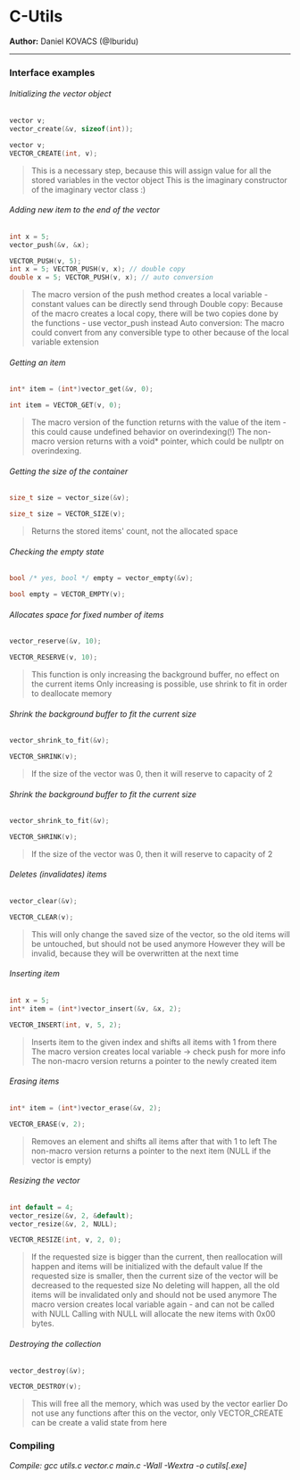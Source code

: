 # C-Utils
**Author:** Daniel KOVACS (@Iburidu)

---------

### Interface examples

###### Initializing the vector object
```c
vector v;
vector_create(&v, sizeof(int));
```
```c
vector v;
VECTOR_CREATE(int, v);
```
> This is a necessary step, because this will assign value for all the stored variables in the vector object
> This is the imaginary constructor of the imaginary vector class :) 

###### Adding new item to the end of the vector
```c
int x = 5;
vector_push(&v, &x);
```
```c
VECTOR_PUSH(v, 5);
int x = 5; VECTOR_PUSH(v, x); // double copy
double x = 5; VECTOR_PUSH(v, x); // auto conversion
```
> The macro version of the push method creates a local variable - constant values can be directly send through
> Double copy: Because of the macro creates a local copy, there will be two copies done by the functions - use vector_push instead
> Auto conversion: The macro could convert from any conversible type to other because of the local variable extension

###### Getting an item
```c
int* item = (int*)vector_get(&v, 0);
```
```c
int item = VECTOR_GET(v, 0);
```
> The macro version of the function returns with the value of the item - this could cause undefined behavior on overindexing(!)
> The non-macro version returns with a void* pointer, which could be nullptr on overindexing.

###### Getting the size of the container
```c
size_t size = vector_size(&v);
```
```c
size_t size = VECTOR_SIZE(v);
```
> Returns the stored items' count, not the allocated space

###### Checking the empty state
```c
bool /* yes, bool */ empty = vector_empty(&v);
```
```c
bool empty = VECTOR_EMPTY(v);
```

###### Allocates space for fixed number of items
```c
vector_reserve(&v, 10);
```
```c
VECTOR_RESERVE(v, 10);
```
> This function is only increasing the background buffer, no effect on the current items
> Only increasing is possible, use shrink to fit in order to deallocate memory

###### Shrink the background buffer to fit the current size
```c
vector_shrink_to_fit(&v);
```
```c
VECTOR_SHRINK(v);
```
> If the size of the vector was 0, then it will reserve to capacity of 2

###### Shrink the background buffer to fit the current size
```c
vector_shrink_to_fit(&v);
```
```c
VECTOR_SHRINK(v);
```
> If the size of the vector was 0, then it will reserve to capacity of 2

###### Deletes (invalidates) items
```c
vector_clear(&v);
```
```c
VECTOR_CLEAR(v);
```
> This will only change the saved size of the vector, so the old items will be untouched, but should not be used anymore
> However they will be invalid, because they will be overwritten at the next time

###### Inserting item
```c
int x = 5;
int* item = (int*)vector_insert(&v, &x, 2);
```
```c
VECTOR_INSERT(int, v, 5, 2);
```
> Inserts item to the given index and shifts all items with 1 from there
> The macro version creates local variable -> check push for more info
> The non-macro version returns a pointer to the newly created item

###### Erasing items
```c
int* item = (int*)vector_erase(&v, 2);
```
```c
VECTOR_ERASE(v, 2);
```
> Removes an element and shifts all items after that with 1 to left
> The non-macro version returns a pointer to the next item (NULL if the vector is empty)

###### Resizing the vector
```c
int default = 4;
vector_resize(&v, 2, &default);
vector_resize(&v, 2, NULL);
```
```c
VECTOR_RESIZE(int, v, 2, 0);
```
> If the requested size is bigger than the current, then reallocation will happen and items will be initialized with the default value
> If the requested size is smaller, then the current size of the vector will be decreased to the requested size
> No deleting will happen, all the old items will be invalidated only and should not be used anymore
> The macro version creates local variable again - and can not be called with NULL
> Calling with NULL will allocate the new items with 0x00 bytes.

###### Destroying the collection
```c
vector_destroy(&v);
```
```c
VECTOR_DESTROY(v);
```
> This will free all the memory, which was used by the vector earlier
> Do not use any functions after this on the vector, only VECTOR_CREATE can be create a valid state from here

### Compiling

*Compile: gcc utils.c vector.c main.c -Wall -Wextra -o cutils[.exe]*